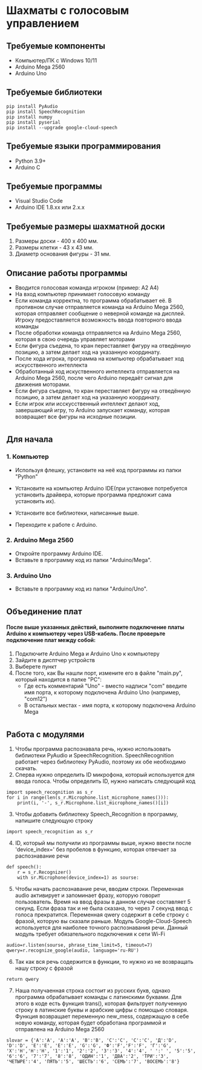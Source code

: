# Шахматы с голосовым управлением

## Требуемые компоненты
- Компьютер/ПК с Windows 10/11
- Arduino Mega 2560
- Arduino Uno

## Требуемые библиотеки
```
pip install PyAudio
pip install SpeechRecognition
pip install numpy
pip install pyserial
pip install --upgrade google-cloud-speech
```

## Требуемые языки программирования
- Python 3.9+
- Arduino C


## Требуемые программы
- Visual Studio Code
- Arduino IDE 1.8.xx или 2.x.x


## Требуемые размеры шахматной доски
1. Размеры доски - 400 х 400 мм.
2. Размеры клетки - 43 х 43 мм.
3. Диаметр основания фигуры - 31 мм.

## Описание работы программы
- Вводится голосовая команда игроком (пример: A2 A4)
- На вход компьютер принимает голосовую команду
- Если команда корректна, то программа обрабатывает её. В противном случае отправляется команда на Arduino Mega 2560, которая отправляет сообщение о неверной команде на дисплей. Игроку предоставляется возможность ввода повторного ввода команды
- После обработки команда отправляется на Arduino Mega 2560, которая в свою очередь управляет моторами
- Если фигура съедена, то кран переставляет фигуру на отведённую позицию, а затем делает ход на указанную координату.
- После хода игрока, программа на компьютер обрабатывает ход искусственного интеллекта
- Обработанный ход искуственного интеллекта отправляется на Arduino Mega 2560, после чего Arduino передаёт сигнал для движения моторами.
- Если фигура съедена, то кран переставляет фигуру на отведённую позицию, а затем делает ход на указанную координату.
- Если игрок или исскусственный интеллект делают ход, завершающий игру, то Arduino запускает команду, которая возвращает все фигуры на исходные позиции.
#

## Для начала
### 1. Компьютер
- Используя флешку, установите на неё код программы из папки "Python"

- Установите на компьютер Arduino IDE(при установке потребуется установить драйвера, которые программа предложит сама установить их).
- Установите все библиотеки, написанные выше.
- Переходите к работе с Arduino.

### 2. Arduino Mega 2560
- Откройте программу Arduino IDE.
- Вставьте в программу код из папки "Arduino/Mega".

### 3. Arduino Uno
- Вставьте в программу код из папки "Arduino/Uno".
#
## Объединение плат
#### После выше указанных действий, выполните подключение платы Arduino к компьютеру через USB-кабель. После проверьте подключение плат между собой:
1. Подключите Arduino Mega и Arduino Uno к компьютеру
2. Зайдите в дисптчер устройств
3. Выберете пункт
4. После того, как Вы нашли порт, измените его в файле "main.py", который находится в папке "PC":
    - Где есть комментарий "Uno" - вместо надписи "com" введите имя порта, к которому подключена Arduino Uno (например, "com12") 
    - В остальных местах - имя порта, к которому подключена Arduino Mega

#

## Работа с модулями 
1. Чтобы программа распознавала речь, нужно использовать библиотеки PyAudio и SpeechRecognition. SpeechRecognition работает через библиотеку PyAudio, поэтому их обе необходимо скачать. 
2. Сперва нужно определить ID микрофона, который используется для ввода голоса. Чтобы определить ID, нужно написать следующий код
```
import speech_recognition as s_r
for i in range(len(s_r.Microphone.list_microphone_names())):
    print(i, '-', s_r.Microphone.list_microphone_names()[i])
```
3. Чтобы добавить библиотеку Speech_Recognition в программу, напишите следующую строку
```
import speech_recognition as s_r
```
4. ID, который мы получили из программы выше, нужно ввести после 'device_index=' без пробелов в функцию, которая отвечает за распознавание речи
```
def speech():
    r = s_r.Recognizer()
    with sr.Microphone(device_index=1) as sourse:
```
5. Чтобы начать распознавание речи, вводим строки. Переменная audio активирует и запоминает фразу, которую говорит пользователь. Время на ввод фразы в данном случае составляет 5 секунд. Если фраза так и не была сказана, то через 7 секунд ввод с голоса прекратится. Переменная qwery содержит в себе строку с фразой, которую вы сказали раньше.
Модуль Google-Cloud-Speech используется для наиболее точного распознавания речи. Данный модуль требует обязательного подключения к сети Wi-Fi
```
audio=r.listen(sourse, phrase_time_limit=5, timeout=7)
qwery=r.recognize_google(audio, language='ru-RU')
```
6. Так как вся речь содержится в функции, то нужно из не возвращать нашу строку с фразой
```
return qwery
```
7. Наша получаенная строка состоит из русских букв, однако программа обрабатывает команды с латинскими буквами. Для этого в коде есть функция trans(), которая фильтрует полученную строку в латинские буквы и арабские цифры с помощью словаря. Функция возвращает переменную new_mess, содержащую в себе новую команду, которая будет обработана программой и отправлена на Arduino Mega 2560
```
slovar = {'А':'A', 'A':'A', 'B':'B', 'C':'C', 'С':'C', 'Д':'D', 'D':'D', 'Е':'E', 'E':'E', 'G':'G', 'Ф':'F','F':'F', 'Г':'G', 'Х':'H','H':'H', '1':'1', '2':'2', '3':'3', '4':'4', ' ':' ', '5':'5', '6':'6', '7':'7', '8':'8', 'ОДИН':'1', 'ДВА':'2', 'ТРИ':'3', 'ЧЕТЫРЕ':'4', 'ПЯТЬ':'5', 'ШЕСТЬ':'6', 'СЕМЬ':'7', 'ВОСЕМЬ':'8'}
```